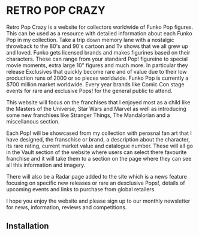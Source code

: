 # RETRO POP CRAZY

Retro Pop Crazy is a website for collectors worldwide of Funko Pop figures. This can be used as a resource with detailed information about each Funko Pop in my collection. Take a trip down memory lane with a nostalgic throwback to the 80's and 90's cartoon and Tv shows that we all grew up and loved. Funko gets licensed brands and makes figurines based on their characters. These can range from your standard Pop! figureine to special movie moments, extra large 10" figures and much more. In particular they release Exclusives that quickly become rare and of value due to their low production runs of 2000 or so pieces worldwide. Funko Pop is currently a $700 million market worldwide. Every year brands like Comic Con stage events for rare and exclusive Pops! for the general public to attend.

This website will focus on the franchises that I enjoyed most as a child like the Masters of the Universe, Star Wars and Marvel as well as introducing some new franchises like Stranger Things, The Mandalorian and a miscellanous section. 

Each Pop! will be showcased from my collection with perosnal fan art that I have designed, the franschise or brand, a description about the character, its rare rating, current market value and catalogue number. These will all go in the Vault section of the website where users can select there favourite franchise and it will take them to a section on the page where they can see all this information and imagery.

There will also be a Radar page added to the site which is a news feature focusing on specific new releases or rare an dexclusive Pops!, details of upcoming events and links to purchase from global retailers.

I hope you enjoy the website and please sign up to our monthly newsletter for news, information, reviews and competitions.

## Installation
